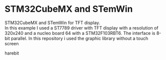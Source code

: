 # STM32CubeMX and STemWin

STM32CubeMX and STemWin for TFT display.  
In this example I used a ST7789 driver with TFT display with a resolution of 320x240
and a nucleo board 64 with a STM32F103RBT6.
The interface is 8-bit parallel.
In this repository i used the graphic library without a touch screen

harebit
